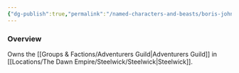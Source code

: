 ```yaml
---
{"dg-publish":true,"permalink":"/named-characters-and-beasts/boris-johnson/","tags":["NPC"],"noteIcon":"","created":"2024-04-28T22:48:07.971+01:00","updated":"2024-12-31T19:55:45.099+00:00"}
---
```



### Overview 
Owns the [[Groups & Factions/Adventurers Guild\|Adventurers Guild]] in [[Locations/The Dawn Empire/Steelwick/Steelwick\|Steelwick]].